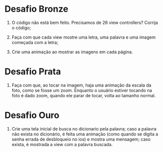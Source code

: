 # Desafio Bronze

1) O código não está bem feito. Precisamos de 26 view controllers? Corrija o código;

2) Faça com que cada view mostre uma letra, uma palavra e uma imagem começada com a letra;

3) Crie uma animação ao mostrar as imagens em cada página.

# Desafio Prata

1) Faça com que, ao tocar na imagem, haja uma animação da escala da foto, como se fosse um zoom. Enquanto o usuário estiver tocando na foto é dado zoom, quando ele parar de tocar, volta ao tamanho normal.

# Desafio Ouro

1) Crie uma tela inicial de busca no dicionario pela palavra; caso a palavra não exista no dicionário, é feita uma animação (como quando se digita a senha errada de desbloqueio no ios) e mostra uma mensagem; caso exista, é mostrada a view com a palavra buscada.
